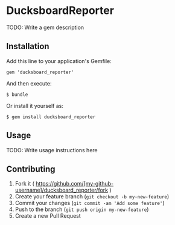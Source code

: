 # DucksboardReporter

TODO: Write a gem description

## Installation

Add this line to your application's Gemfile:

    gem 'ducksboard_reporter'

And then execute:

    $ bundle

Or install it yourself as:

    $ gem install ducksboard_reporter

## Usage

TODO: Write usage instructions here

## Contributing

1. Fork it ( https://github.com/[my-github-username]/ducksboard_reporter/fork )
2. Create your feature branch (`git checkout -b my-new-feature`)
3. Commit your changes (`git commit -am 'Add some feature'`)
4. Push to the branch (`git push origin my-new-feature`)
5. Create a new Pull Request
